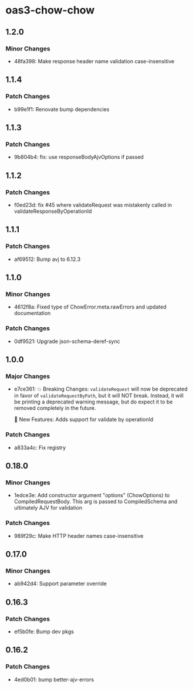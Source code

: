 # oas3-chow-chow

## 1.2.0

### Minor Changes

- 48fa398: Make response header name validation case-insensitive

## 1.1.4

### Patch Changes

- b99e1f1: Renovate bump dependencies

## 1.1.3

### Patch Changes

- 9b804b4: fix: use responseBodyAjvOptions if passed

## 1.1.2

### Patch Changes

- f0ed23d: fix #45 where validateRequest was mistakenly called in validateResponseByOperationId

## 1.1.1

### Patch Changes

- af69512: Bump avj to 6.12.3

## 1.1.0

### Minor Changes

- 4612f8a: Fixed type of ChowError.meta.rawErrors and updated documentation

### Patch Changes

- 0df9521: Upgrade json-schema-deref-sync

## 1.0.0

### Major Changes

- e7ce361: 💥 Breaking Changes:
  `validateRequest` will now be deprecated in favor of `validateRequestByPath`, but it will NOT break. Instead, it will be printing a deprecated warning message, but do expect it to be removed completely in the future.

  🎁 New Features:
  Adds support for validate by operationId

### Patch Changes

- a833a4c: Fix registry

## 0.18.0

### Minor Changes

- 1edce3e: Add constructor argument "options" (ChowOptions) to CompiledRequestBody. This arg is passed to CompiledSchema and ultimately AJV for validation

### Patch Changes

- 989f29c: Make HTTP header names case-insensitive

## 0.17.0

### Minor Changes

- ab942d4: Support parameter override

## 0.16.3

### Patch Changes

- ef5b0fe: Bump dev pkgs

## 0.16.2

### Patch Changes

- 4ed0b01: bump better-ajv-errors
